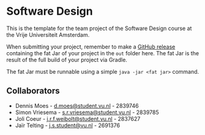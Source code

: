 # Software Design 
This is the template for the team project of the Software Design course at the Vrije Universiteit Amsterdam. 

When submitting your project, remember to make a [GitHub release](https://docs.github.com/en/repositories/releasing-projects-on-github/managing-releases-in-a-repository) containing the fat Jar of your project in the `out` folder here. The fat Jar is the result of the full build of your project via Gradle.

The fat Jar must be runnable using a simple `java -jar <fat jar>` command.

## Collaborators

- Dennis Moes - d.moes@student.vu.nl - 2839746
- Simon Vriesema - s.r.vriesema@student.vu.nl - 2839785
- Joli Coeur - j.r.f.weibolt@student.vu.nl - 2837627
- Jaïr Telting - j.s.student@vu.nl - 2691376


